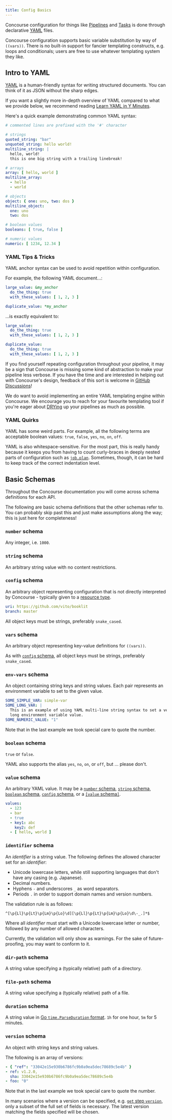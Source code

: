 ```yaml
---
title: Config Basics
---
```


Concourse configuration for things like [Pipelines](pipelines/index.md) and [Tasks](tasks.md) is done through
declarative [YAML](https://en.wikipedia.org/wiki/YAML) files.

Concourse configuration supports basic variable substitution by way of `((vars))`. There is no built-in support for
fancier templating constructs, e.g. loops and conditionals; users are free to use whatever templating system they like.

## Intro to YAML

[YAML](https://yaml.org/) is a human-friendly syntax for writing structured documents. You can think of it as JSON
without the sharp edges.

If you want a slightly more in-depth overview of YAML compared to what we provide below, we recommend
reading [Learn YAML in Y Minutes](https://learnxinyminutes.com/yaml/).

Here's a quick example demonstrating common YAML syntax:

```yaml
# commented lines are prefixed with the '#' character

# strings
quoted_string: "bar"
unquoted_string: hello world!
multiline_string: |
  hello, world!
  this is one big string with a trailing linebreak!

# arrays
array: [ hello, world ]
multiline_array:
  - hello
  - world

# objects
object: { one: uno, two: dos }
multiline_object:
  one: uno
  two: dos

# boolean values
booleans: [ true, false ]

# numeric values
numeric: [ 1234, 12.34 ]
```

### YAML Tips & Tricks

YAML anchor syntax can be used to avoid repetition within configuration.

For example, the following YAML document...:

```yaml
large_value: &my_anchor
  do_the_thing: true
  with_these_values: [ 1, 2, 3 ]

duplicate_value: *my_anchor
```

...is exactly equivalent to:

```yaml
large_value:
  do_the_thing: true
  with_these_values: [ 1, 2, 3 ]

duplicate_value:
  do_the_thing: true
  with_these_values: [ 1, 2, 3 ]
```

If you find yourself repeating configuration throughout your pipeline, it may be a sign that Concourse is missing some
kind of abstraction to make your pipeline less verbose. If you have the time and are interested in helping out with
Concourse's design, feedback of this sort is welcome
in [GitHub Discussions](https://github.com/concourse/concourse/discussions)!

We do want to avoid implementing an entire YAML templating engine within Concourse. We encourage you to reach for your
favourite templating tool if you're eager about [DRYing](https://en.wikipedia.org/wiki/Don%27t_repeat_yourself) up your
pipelines as much as possible.

### YAML Quirks

YAML has some weird parts. For example, all the following terms are acceptable boolean values: `true`, `false`, `yes`,
`no`, `on`, `off`.

YAML is also whitespace-sensitive. For the most part, this is really handy because it keeps you from having to count
curly-braces in deeply nested parts of configuration such as [
`job.plan`](https://concourse-ci.org/jobs.html#schema.job.plan). Sometimes, though, it can be hard to keep track of the
correct indentation level.

## Basic Schemas

Throughout the Concourse documentation you will come across schema definitions for each API.

The following are basic schema definitions that the other schemas refer to. You can probably skip past this and just
make assumptions along the way; this is just here for completeness!

### `number` schema

Any integer, i.e. `1000`.

### `string` schema

An arbitrary string value with no content restrictions.

### `config` schema

An arbitrary object representing configuration that is not directly interpreted by Concourse - typically given to
a [resource type](resource-types/index.md).

```yaml
uri: https://github.com/vito/booklit
branch: master
```

All object keys must be strings, preferably `snake_cased`.

### `vars` schema

An arbitrary object representing key-value definitions for `((vars))`.

As with [`config` schema](#config-schema), all object keys must be strings, preferably `snake_cased`.

### `env-vars` schema

An object containing string keys and string values. Each pair represents an environment variable to set to the given
value.

```yaml
SOME_SIMPLE_VAR: simple-var
SOME_LONG_VAR: |
  This is an example of using YAML multi-line string syntax to set a very
  long environment variable value.
SOME_NUMERIC_VALUE: "1"
```

Note that in the last example we took special care to quote the number.

### `boolean` schema

`true` or `false`.

YAML also supports the alias `yes`, `no`, `on`, or `off`, but ... please don't.

### `value` schema

An arbitrary YAML value. It may be a [`number` schema](#number-schema), [`string` schema](#string-schema), [
`boolean` schema](#boolean-schema), [`config` schema](#config-schema), or a [`[value` schema`]`](#value-schema).

```yaml
values:
  - 123
  - bar
  - true
  - key1: abc
    key2: def
  - [ hello, world ]
```

### `identifier` schema

An _identifier_ is a string value. The following defines the allowed character set for an _identifier_:

* Unicode lowercase letters, while still supporting languages that don't have any casing (e.g. Japanese).
* Decimal numbers.
* Hyphens `-` and underscores `_` as word separators.
* Periods `.` in order to support domain names and version numbers.

The validation rule is as follows:

```regexp
^[\p{Ll}\p{Lt}\p{Lm}\p{Lo}\d][\p{Ll}\p{Lt}\p{Lm}\p{Lo}\d\-_.]*$
```

Where all _identifier_ must start with a Unicode lowercase letter or number, followed by any number of allowed
characters.

Currently, the validation will only show as warnings. For the sake of future-proofing, you may want to conform to it.

### `dir-path` schema

A string value specifying a (typically relative) path of a directory.

### `file-path` schema

A string value specifying a (typically relative) path of a file.

### `duration` schema

A string value in [Go `time.ParseDuration` format](https://golang.org/pkg/time/#ParseDuration). `1h` for one hour, `5m`
for 5 minutes.

### `version` schema

An object with string keys and string values.

The following is an array of versions:

```yaml
- { "ref": "33042e15e930b6786fc9b0a9ea5dec78689c5e4b" }
- ref: v1.2.0,
  sha: 33042e15e930b6786fc9b0a9ea5dec78689c5e4b
- foo: "0"
```

Note that in the last example we took special care to quote the number.

In many scenarios where a version can be specified, e.g. [`get` step
`version`](https://concourse-ci.org/get-step.html#schema.get.version), only a subset of the full set of fields is
necessary. The latest version matching the fields specified will be chosen.
